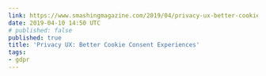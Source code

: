 ```yaml
---
link: https://www.smashingmagazine.com/2019/04/privacy-ux-better-cookie-consent-experiences/
date: 2019-04-10 14:50 UTC
# published: false
published: true
title: 'Privacy UX: Better Cookie Consent Experiences'
tags:
- gdpr
---
```



